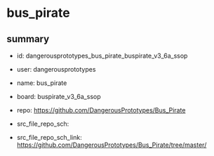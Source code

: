 # bus_pirate
 
## summary 
* id: dangerousprototypes_bus_pirate_buspirate_v3_6a_ssop
* user: dangerousprototypes
* name: bus_pirate
* board: buspirate_v3_6a_ssop
* repo: https://github.com/DangerousPrototypes/Bus_Pirate



* src_file_repo_sch: 
* src_file_repo_sch_link: https://github.com/DangerousPrototypes/Bus_Pirate/tree/master/






